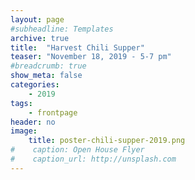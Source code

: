 ```yaml
---
layout: page
#subheadline: Templates
archive: true
title:  "Harvest Chili Supper"
teaser: "November 18, 2019 - 5-7 pm"
#breadcrumb: true
show_meta: false
categories:
    - 2019
tags:
    - frontpage
header: no
image:
    title: poster-chili-supper-2019.png
#    caption: Open House Flyer
#    caption_url: http://unsplash.com
---
```

